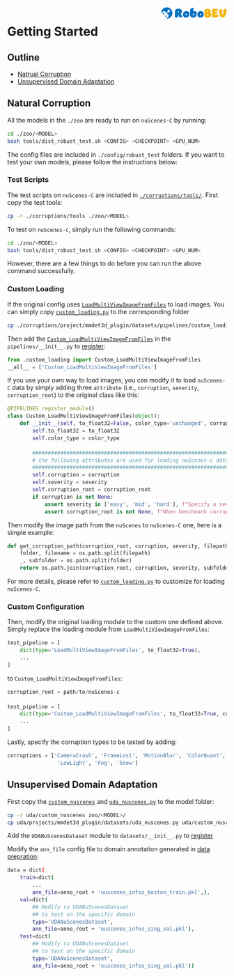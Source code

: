 <img src="../docs/figs/logo2.png" align="right" width="30%">

# Getting Started

## Outline
- [Natrual Corruption](#natrual-corruption)
- [Unsupervised Domain Adaptation](#unsupervised-domain-adaptation)

## Natural Corruption

All the models in the `./zoo` are ready to run on `nuScenes-C` by running:
```bash
cd ./zoo/<MODEL>
bash tools/dist_robust_test.sh <CONFIG> <CHECKPOINT> <GPU_NUM>
```
The config files are included in `./config/robust_test` folders. If you want to test your own models, please follow the instructions below:

### Test Scripts

The test scripts on `nuScenes-C` are included in [`./corruptions/tools/`](../corruptions/tools). First copy the test tools:

```bash
cp -r ./corruptions/tools ./zoo/<MODEL>
```

To test on `nuScenes-c`, simply run the following commands:

```bash
cd ./zoo/<MODEL>
bash tools/dist_robust_test.sh <CONFIG> <CHECKPOINT> <GPU_NUM>
```
However, there are a few things to do before you can run the above command successfully.

### Custom Loading

If the original config uses  [`LoadMultiViewImageFromFiles`](https://github.com/open-mmlab/mmdetection3d/blob/47285b3f1e9dba358e98fcd12e523cfd0769c876/mmdet3d/datasets/pipelines/loading.py#L11) to load images. You can simply copy [`custom_loading.py`](../corruptions/project/mmdet3d_plugin/datasets/pipelines/custom_loading.py) to the corresponding folder 
```bash
cp ./corruptions/project/mmdet3d_plugin/datasets/pipelines/custom_loading.py ./zoo/<MODEL>/projects/mmdet3d_plugin/datasets/pipelines/
```

Then add the [`Custom_LoadMultiViewImageFromFiles`](https://github.com/Daniel-xsy/RoboDet/blob/25ab276f73bd3253fe3caf605c8ab871d7e52aa9/corruptions/project/mmdet3d_plugin/datasets/pipelines/custom_loading.py#L18) in the `pipelines/__init__.py` to [register](https://mmcv.readthedocs.io/en/latest/understand_mmcv/registry.html):

```python
from .custom_loading import Custom_LoadMultiViewImageFromFiles
__all__ = ['Custom_LoadMultiViewImageFromFiles']
```

If you use your own way to load images, you can modify it to load `nuScenes-C` data by simply adding three `attribute` (i.e., `corruption`, `severity`, `corruption_root`) to the original class like this:

```python
@PIPELINES.register_module()
class Custom_LoadMultiViewImageFromFiles(object):
    def __init__(self, to_float32=False, color_type='unchanged', corruption=None, severity=None, corruption_root=None):
        self.to_float32 = to_float32
        self.color_type = color_type

        ################################################################
        # the following attributes are used for loading nuScenes-c data
        ################################################################
        self.corruption = corruption
        self.severity = severity
        self.corruption_root = corruption_root
        if corruption is not None:
            assert severity in ['easy', 'mid', 'hard'], f"Specify a severity of corruption benchmark, now {severity}"
            assert corruption_root is not None, f"When benchmark corruption, specify nuScenes-C root"
```

Then modify the image path from the `nuScenes` to `nuScenes-C` one, here is a simple example:

```python
def get_corruption_path(corruption_root, corruption, severity, filepath):
    folder, filename = os.path.split(filepath)
    _, subfolder = os.path.split(folder)
    return os.path.join(corruption_root, corruption, severity, subfolder, filename)
```

For more details, please refer to [`custom_loading.py`](../corruptions/project/mmdet3d_plugin/datasets/pipelines/custom_loading.py) to customize for loading `nuScenes-C`.

### Custom Configuration

Then, modify the original loading module to the custom one defined above. Simply replace the loading module from `LoadMultiViewImageFromFiles`:

```python
test_pipeline = [
    dict(type='LoadMultiViewImageFromFiles', to_float32=True),
    ...
]
```

to `Custom_LoadMultiViewImageFromFiles`:

```python
corruption_root = path/to/nuScenes-c

test_pipeline = [
    dict(type='Custom_LoadMultiViewImageFromFiles', to_float32=True, corruption_root=corruption_root),
    ...
]
```

Lastly, specify the corruption types to be tested by adding:

```python
corruptions = ['CameraCrash', 'FrameLost', 'MotionBlur', 'ColorQuant', 'Brightness', 
                'LowLight', 'Fog', 'Snow']
```

## Unsupervised Domain Adaptation

First copy the [`custom_nuscenes`](../uda/custom_nuscenes/) and [`uda_nuscenes.py`](../uda/projects/mmdet3d_plugin/datasets/uda_nuscenes.py) to the model folder:
```bash
cp -r uda/custom_nuscenes zoo/<MODEL>/
cp uda/projects/mmdet3d_plugin/datasets/uda_nuscenes.py uda/custom_nuscenes zoo/<MODEL>/projects/mmdet3d_plugin/datasets
```
Add the `UDANuScenesDataset` module to `datasets/__init__.py` to [register](https://mmcv.readthedocs.io/en/latest/understand_mmcv/registry.html)

Modify the `ann_file` config file to domain annotation generated in [data prepration](./DATA_PREPARE.md):
```bash
data = dict(
    train=dict(
        ...
        ann_file=anno_root + 'nuscenes_infos_boston_train.pkl',),
    val=dict(
        ## Modify to UDANuScenesDataset
        ## to test on the specific domain
        type='UDANuScenesDataset',
        ann_file=anno_root + 'nuscenes_infos_sing_val.pkl'),
    test=dict(    
        ## Modify to UDANuScenesDataset
        ## to test on the specific domain    
        type='UDANuScenesDataset',
        ann_file=anno_root + 'nuscenes_infos_sing_val.pkl'))
```